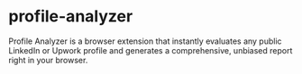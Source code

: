 # profile-analyzer
Profile Analyzer is a browser extension that instantly evaluates any public LinkedIn or Upwork profile and generates a comprehensive, unbiased report right in your browser.
